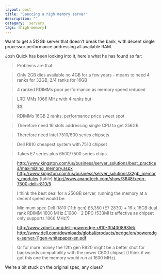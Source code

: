 ```yaml
---
layout: post
title: "Speccing a high memory server"
description: ""
category:  servers
tags: [high-memory]
---
```



Want to get a 512Gb server that doesn't break the bank, with decent single processor performance addressing all available RAM. 

Josh Quick has been looking into it, here's what he has found so far:

> Problems are that:

> Only 2GB dies available no 4GB for a few years - means to need 4 ranks for 32GB, 2/4 ranks for 16GB

> 4 ranked RDIMMs poor performance as memory speed reduced

> LRDIMMs 1066 MHz with 4 ranks but $$$$$$

> RDIMMs 16GB 2 ranks, performance price sweet spot

> Therefore need 16 slots addressing single CPU to get 256GB

> Therefore need Intel 7510/600 series chipsets

> Dell R810 cheapest system with 7510 chipset

> Takes E7 series plus 6500/7500 series chips

> <http://www.kingston.com/us/business/server_solutions/best_practices/maximizing_memory.aspx>
> <http://www.kingston.com/us/business/server_solutions/32gb_memory_modules> (table)
> <http://www.anandtech.com/show/3648/xeon-7500-dell-r810/5>

> I think the best deal for a 256GB server, running the memory at a decent speed would be:

> Minimum spec Dell R810 (11th gen) £5,350 (E7 2830) + 16 x 16GB dual rank RDIMM 1600 MHz £1680 - 2 DPC (533MHz effective as chipset only supports 1066 MHz?)

> <http://www.zdnet.com/dell-poweredge-r810-3040089356/>
> <http://www.dell.com/downloads/global/products/pedge/en/poweredge-server-11gen-whitepaper-en.pdf>

> Or for more money the 12th gen R820 might be a better shot for backwards compatibility with the newer C600 chipset (I think if we got this one the memory would run at 1600 MHz).


We're a bit stuck on the original spec, any clues?

